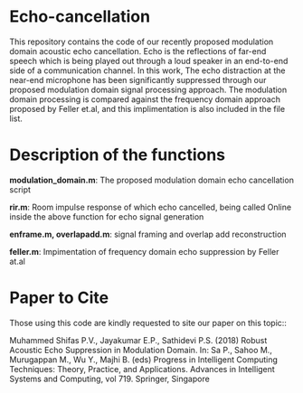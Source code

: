 # Echo-cancellation
This repository contains the code of our recently proposed modulation domain acoustic echo cancellation.
Echo is the reflections of far-end speech which is being played out through a loud speaker in an end-to-end side of a communication channel.
In this work, The echo distraction at the near-end microphone has been significantly suppressed through our proposed modulation domain signal processing approach. The modulation domain processing is compared against the frequency domain approach proposed by Feller et.al, and this implimentation is also included in the file list.

# Description of the functions
**modulation_domain.m**: The proposed modulation domain echo cancellation script

**rir.m**: Room impulse response of which echo cancelled, being called Online inside the above function for echo signal generation

**enframe.m, overlapadd.m**: signal framing and overlap add reconstruction

**feller.m**: Impimentation of frequency domain echo suppression by Feller at.al

# Paper to Cite
Those using this code are kindly requested to site our paper on this topic::

Muhammed Shifas P.V., Jayakumar E.P., Sathidevi P.S. (2018) Robust Acoustic Echo Suppression in Modulation Domain. In: Sa P., Sahoo M., Murugappan M., Wu Y., Majhi B. (eds) Progress in Intelligent Computing Techniques: Theory, Practice, and Applications. Advances in Intelligent Systems and Computing, vol 719. Springer, Singapore

